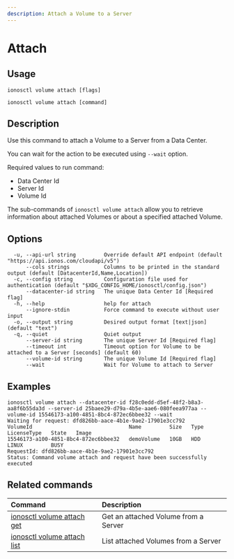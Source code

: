 ```yaml
---
description: Attach a Volume to a Server
---
```


# Attach

## Usage

```text
ionosctl volume attach [flags]
```

```text
ionosctl volume attach [command]
```

## Description

Use this command to attach a Volume to a Server from a Data Center.

You can wait for the action to be executed using `--wait` option.

Required values to run command:

* Data Center Id
* Server Id
* Volume Id

The sub-commands of `ionosctl volume attach` allow you to retrieve information about attached Volumes or about a specified attached Volume.

## Options

```text
  -u, --api-url string         Override default API endpoint (default "https://api.ionos.com/cloudapi/v5")
      --cols strings           Columns to be printed in the standard output (default [DatacenterId,Name,Location])
  -c, --config string          Configuration file used for authentication (default "$XDG_CONFIG_HOME/ionosctl/config.json")
      --datacenter-id string   The unique Data Center Id [Required flag]
  -h, --help                   help for attach
      --ignore-stdin           Force command to execute without user input
  -o, --output string          Desired output format [text|json] (default "text")
  -q, --quiet                  Quiet output
      --server-id string       The unique Server Id [Required flag]
      --timeout int            Timeout option for Volume to be attached to a Server [seconds] (default 60)
      --volume-id string       The unique Volume Id [Required flag]
      --wait                   Wait for Volume to attach to Server
```

## Examples

```text
ionosctl volume attach --datacenter-id f28c0edd-d5ef-48f2-b8a3-aa8f6b55da3d --server-id 25baee29-d79a-4b5e-aae6-080feea977aa --volume-id 15546173-a100-4851-8bc4-872ec6bbee32 --wait 
Waiting for request: dfd826bb-aace-4b1e-9ae2-17901e3cc792
VolumeId                               Name         Size   Type   LicenseType   State   Image
15546173-a100-4851-8bc4-872ec6bbee32   demoVolume   10GB   HDD    LINUX         BUSY    
RequestId: dfd826bb-aace-4b1e-9ae2-17901e3cc792
Status: Command volume attach and request have been successfully executed
```

## Related commands

| Command | Description |
| :--- | :--- |
| [ionosctl volume attach get](get.md) | Get an attached Volume from a Server |
| [ionosctl volume attach list](list.md) | List attached Volumes from a Server |

